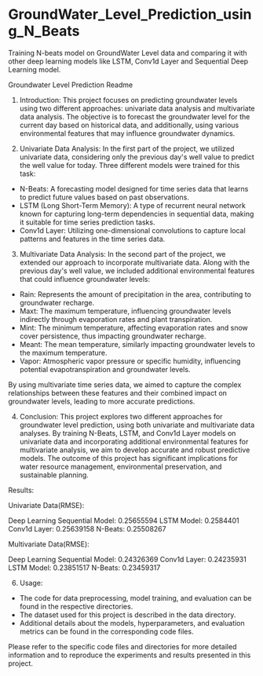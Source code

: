 # GroundWater_Level_Prediction_using_N_Beats
Training N-beats model on GroundWater Level data and comparing it with other deep learning models like LSTM, Conv1d Layer and Sequential Deep Learning model. 

Groundwater Level Prediction Readme

1. Introduction:
This project focuses on predicting groundwater levels using two different approaches: univariate data analysis and multivariate data analysis. The objective is to forecast the groundwater level for the current day based on historical data, and additionally, using various environmental features that may influence groundwater dynamics.

2. Univariate Data Analysis:
In the first part of the project, we utilized univariate data, considering only the previous day's well value to predict the well value for today. Three different models were trained for this task:

- N-Beats: A forecasting model designed for time series data that learns to predict future values based on past observations.
- LSTM (Long Short-Term Memory): A type of recurrent neural network known for capturing long-term dependencies in sequential data, making it suitable for time series prediction tasks.
- Conv1d Layer: Utilizing one-dimensional convolutions to capture local patterns and features in the time series data.

3. Multivariate Data Analysis:
In the second part of the project, we extended our approach to incorporate multivariate data. Along with the previous day's well value, we included additional environmental features that could influence groundwater levels:

- Rain: Represents the amount of precipitation in the area, contributing to groundwater recharge.
- Maxt: The maximum temperature, influencing groundwater levels indirectly through evaporation rates and plant transpiration.
- Mint: The minimum temperature, affecting evaporation rates and snow cover persistence, thus impacting groundwater recharge.
- Meant: The mean temperature, similarly impacting groundwater levels to the maximum temperature.
- Vapor: Atmospheric vapor pressure or specific humidity, influencing potential evapotranspiration and groundwater levels.

By using multivariate time series data, we aimed to capture the complex relationships between these features and their combined impact on groundwater levels, leading to more accurate predictions.

4. Conclusion:
This project explores two different approaches for groundwater level prediction, using both univariate and multivariate data analyses. By training N-Beats, LSTM, and Conv1d Layer models on univariate data and incorporating additional environmental features for multivariate analysis, we aim to develop accurate and robust predictive models. The outcome of this project has significant implications for water resource management, environmental preservation, and sustainable planning.

Results:

Univariate Data(RMSE):

Deep Learning Sequential Model: 0.25655594   LSTM Model: 0.2584401   Conv1d Layer: 0.25639158   N-Beats: 0.25508267

Multivariate Data(RMSE):

Deep Learning Sequential Model: 0.24326369   Conv1d Layer: 0.24235931   LSTM Model: 0.23851517   N-Beats: 0.23459317

6. Usage:
- The code for data preprocessing, model training, and evaluation can be found in the respective directories.
- The dataset used for this project is described in the data directory.
- Additional details about the models, hyperparameters, and evaluation metrics can be found in the corresponding code files.

Please refer to the specific code files and directories for more detailed information and to reproduce the experiments and results presented in this project.

